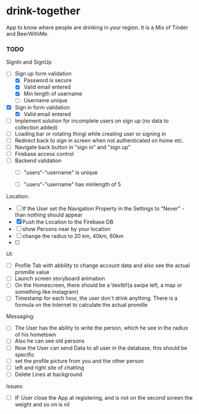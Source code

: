 # drink-together
App to know where people are drinking in your region. It is a Mix of Tinder and BeerWithMe. 

### TODO

SignIn and SignUp

- [ ] Sign up form validation
  - [x] Password is secure
  - [x] Valid email entered
  - [x] Min length of username
  - [ ] Username unique
- [x] Sign in form validation
  - [x] Valid email entered
- [ ] Implement solution for incomplete users on sign up (no data to collection added)
- [ ] Loading bar or rotating thingi while creating user or signing in
- [ ] Redirect back to sign in screen when not authenticated on home etc.
- [ ] Navigate back button in "sign in" and "sign up"
- [ ] Firebase access control
- [ ] Backend validation
  - [ ] "users"-"username" is unique
  - [ ] "users"-"username" has minlength of 5



Location:
- [ ] If the User set the Navigation Property in the Settings to "Never" - than nothing should appear
- [x] Push the Location to the Firebase DB
- [ ] show Persons near by your location
- [ ] change the radius to 20 km, 40km, 60km
- [ ] 


UI:
- [ ] Profile Tab with abbility to change account data and also see the actual promille value
- [ ] Launch screen storyboard animation
- [ ] On the Homescreen, there should be a \textbf{a swipe left, a map or something like instagram}
- [ ] Timestamp for each hour, the user don´t drink anything. There is a formula on the Internet to calculate the actual promille

Messaging: 
- [ ] The User has the ability to write the person, which he see in the radius of his hometown
- [ ] Also he can see old persons
- [ ] Now the User can send Data to all user in the database, this should be specific
- [ ] set the profile picture from you and the other person
- [ ] left and right site of chatting
- [ ] Delete Lines at background

Issues:
- [ ] IF User close the App at registering, and is not on the second screen the weight and so on is nil


